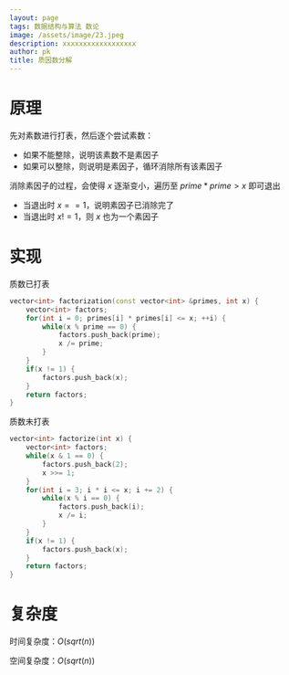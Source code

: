 ```yaml
---
layout: page
tags: 数据结构与算法 数论
image: /assets/image/23.jpeg
description: xxxxxxxxxxxxxxxxxx
author: pk
title: 质因数分解
---
```


# 原理

先对素数进行打表，然后逐个尝试素数：

- 如果不能整除，说明该素数不是素因子
- 如果可以整除，则说明是素因子，循环消除所有该素因子



消除素因子的过程，会使得 $x$ 逐渐变小，遍历至 $prime * prime > x$ 即可退出

- 当退出时 $x == 1$，说明素因子已消除完了
- 当退出时 $x != 1$，则 $x$ 也为一个素因子



# 实现

质数已打表

```cpp
vector<int> factorization(const vector<int> &primes, int x) {
    vector<int> factors;
    for(int i = 0; primes[i] * primes[i] <= x; ++i) {
        while(x % prime == 0) {
            factors.push_back(prime);
            x /= prime;
        }
    }
    if(x != 1) {
        factors.push_back(x);
    }
    return factors;
}
```

质数未打表

```cpp
vector<int> factorize(int x) {
    vector<int> factors;
    while(x & 1 == 0) {
        factors.push_back(2);
        x >>= 1;
    }
    for(int i = 3; i * i <= x; i += 2) {
        while(x % i == 0) {
            factors.push_back(i);
            x /= i;
        }
    }
    if(x != 1) {
        factors.push_back(x);
    }
    return factors;
}
```



# 复杂度

时间复杂度：$O(sqrt(n))$

空间复杂度：$O(sqrt(n))$


